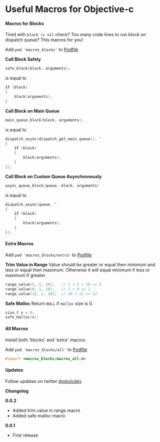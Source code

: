 Useful Macros for Objective-c
===

#### Macros for Blocks
Tired with `block != nil` check? Too many code lines to run block on dispatch queue? This macros for you!

Add `pod 'macros_blocks'` to [Podfile](http://guides.cocoapods.org/syntax/podfile.html)

**Call Block Safely**

```objective-c
safe_block(block, arguments);
```

is equal to

```objective-c
if (block)
{
    block(arguments);
}
```

**Call Block on Main Queue**

```objective-c
main_queue_block(block, arguments);
```

is equal to

```objective-c
dispatch_async(dispatch_get_main_queue(), ^
{
    if (block)
    {
        block(arguments);
    }
});
```

**Call Block on Custom Queue Asynchronously**

```objective-c
async_queue_block(queue, block, arguments)
```

is equal to

```objective-c
dispatch_async(queue, ^
{
    if (block)
    {
        block(arguments);
    }
});

```

#### Extra Macros

Add `pod 'macros_blocks/extra'` to [Podfile](http://guides.cocoapods.org/syntax/podfile.html)

**Trim Value in Range**
Value should be greater or equal then minimum and less or equal then maximum. Otherwise it will equal minimum if less or maximum if greater.
```objective-c
range_value(5, 1, 10);   // 1 < 5 < 10 => 5
range_value(0, 1, 10);   // 1 > 0 => 1
range_value(12, 1, 10);  // 10 < 12 => 12
```

**Safe Malloc**
Return `NULL` if `malloc` size is 0.
```objective-c
size_t x = 0;
safe_malloc(x);
```

#### All Macros
Install both 'blocks' and 'extra' macros.

Add `pod 'macros_blocks/all'` to [Podfile](http://guides.cocoapods.org/syntax/podfile.html)
```objective-c
#import <macros_blocks/macros_all.h>
```


#### Updates

Follow updates on twitter [@okolodev](https://twitter.com/okolodev)

**Changelog**

**0.0.2**
* Added trim value in range macro
* Added safe malloc macro

**0.0.1**
* First release

